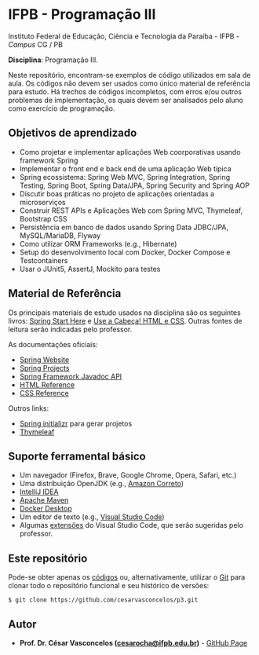 # IFPB - Programação III

Instituto Federal de Educação, Ciência e Tecnologia da Paraíba - IFPB - *Campus*
CG  / PB

**Disciplina**: Programação III.

Neste repositório, encontram-se exemplos de código utilizados em sala de aula.
Os códigos não devem ser usados como único material de referência para estudo.
Há trechos de códigos incompletos, com erros e/ou outros problemas de
implementação, os quais devem ser analisados pelo aluno como exercício de
programação.

## Objetivos de aprendizado

- Como projetar e implementar aplicações Web coorporativas usando framework Spring
- Implementar o front end e back end de uma aplicação Web típica
- Spring ecossistema: Spring Web MVC, Spring Integration, Spring Testing, Spring Boot, Spring Data/JPA, Spring Security and Spring AOP
- Discutir boas práticas no projeto de aplicações orientadas a microserviços
- Construir REST APIs e Aplicações Web com Spring MVC, Thymeleaf, Bootstrap CSS
- Persistência em banco de dados usando Spring Data JDBC/JPA, MySQL/MariaDB, Flyway
- Como utilizar ORM Frameworks (e.g., Hibernate)
- Setup do desenvolvimento local com Docker, Docker Compose e Testcontainers
- Usar o JUnit5, AssertJ, Mockito para testes

## Material de Referência

Os principais materiais de estudo usados na disciplina são os seguintes livros: [Spring Start
Here](https://www.manning.com/books/spring-start-here) e [Use a Cabeça! HTML e
CSS](https://www.amazon.com.br/Use-Cabe%C3%A7a-HTML-Eric-Freeman/dp/8576088622).
Outras fontes de leitura serão indicadas pelo professor.

As documentações oficiais:

- [Spring Website](https://spring.io/)
- [Spring Projects](https://spring.io/projects)
- [Spring Framework Javadoc API](https://docs.spring.io/spring-framework/docs/current/javadoc-api/)
- [HTML Reference](https://developer.mozilla.org/en-US/docs/Web/HTML/Reference)
- [CSS Reference](https://developer.mozilla.org/en-US/docs/Web/CSS/Reference)

Outros links:

- [Spring initializr](https://start.spring.io/) para gerar projetos
- [Thymeleaf](https://www.thymeleaf.org/)

## Suporte ferramental básico

- Um navegador (Firefox, Brave, Google Chrome, Opera, Safari, etc.)
- Uma distribuição OpenJDK (e.g., [Amazon Correto](https://aws.amazon.com/corretto/))
- [IntelliJ IDEA](https://www.jetbrains.com/idea/)
- [Apache Maven](https://maven.apache.org/)
- [Docker Desktop](https://docs.docker.com/get-started/get-docker/)
- Um editor de texto (e.g., [Visual Studio Code](https://code.visualstudio.com/))
- Algumas [extensões](https://marketplace.visualstudio.com/vscode) do Visual Studio Code, que serão sugeridas pelo professor.

## Este repositório

Pode-se obter apenas os [códigos](https://github.com/cesarvasconcelos/daweb1/archive/master.zip) ou, alternativamente, utilizar o [Git](https://git-scm.com/) para clonar todo o repositório funcional e seu histórico de versões:

```
$ git clone https://github.com/cesarvasconcelos/p3.git
```

## Autor

* **Prof. Dr. César Vasconcelos (cesarocha@ifpb.edu.br)** - [GitHub Page](https://github.com/cesarvasconcelos)


